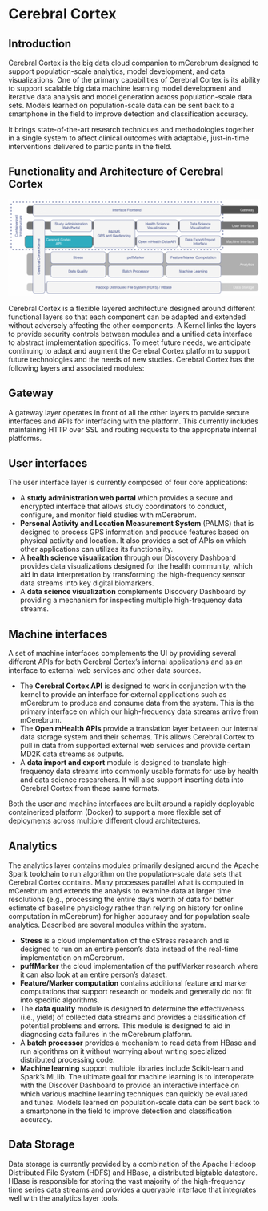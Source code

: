 # Cerebral Cortex


## Introduction
Cerebral Cortex is the big data cloud companion to mCerebrum designed to support population-scale analytics, model development, and data visualizations. One of the primary capabilities of Cerebral Cortex is its ability to support scalable big data machine learning model development and iterative data analysis and model generation across population-scale data sets. Models learned on population-scale data can be sent back to a smartphone in the field to improve detection and classification accuracy.

<!-- ![Cerebral Cortex Logo](../img/cerebralCortex-logo.png) -->

It brings state-of-the-art research techniques and methodologies
together in a single system to affect clinical outcomes with adaptable,
just-in-time interventions delivered to participants in the field.

## Functionality and Architecture of Cerebral Cortex
![mCerebrum Architecture](../img/CerebralCortex-v3.png)

Cerebral Cortex is a flexible layered architecture designed around different functional layers so that each component can be adapted and extended without adversely affecting the other components.  A Kernel links the layers to provide security controls between modules and a unified data interface to abstract implementation specifics. To meet future needs, we anticipate continuing to adapt and augment the Cerebral Cortex platform to support future technologies and the needs of new studies. Cerebral Cortex has the following layers and associated modules:

## Gateway
A gateway layer operates in front of all the other layers to provide secure interfaces and APIs for interfacing with the platform.  This currently includes maintaining HTTP over SSL and routing requests to the appropriate internal platforms.

## User interfaces
The user interface layer is currently composed of four core applications:

* A **study administration web portal** which provides a secure and encrypted interface that allows study coordinators to conduct, configure, and monitor field studies with mCerebrum.
* **Personal Activity and Location Measurement System** (PALMS) that is designed to process GPS information and produce features based on physical activity and location. It also provides a set of APIs on which other applications can utilizes its functionality.
* A **health science visualization** through our Discovery Dashboard provides data visualizations designed for the health community, which aid in data interpretation by transforming the high-frequency sensor data streams into key digital biomarkers.
* A **data science visualization** complements Discovery Dashboard by providing a mechanism for inspecting multiple high-frequency data streams.

## Machine interfaces
A set of machine interfaces complements the UI by providing several different APIs for both Cerebral Cortex’s internal applications and as an interface to external web services and other data sources.

* The **Cerebral Cortex API** is designed to work in conjunction with the kernel to provide an interface for external applications such as mCerebrum to produce and consume data from the system. This is the primary interface on which our high-frequency data streams arrive from mCerebrum.
* The **Open mHealth APIs** provide a translation layer between our internal data storage system and their schemas. This allows Cerebral Cortex to pull in data from supported external web services and provide certain MD2K data streams as outputs.
* A **data import and export** module is designed to translate high-frequency data streams into commonly usable formats for use by health and data science researchers. It will also support inserting data into Cerebral Cortex from these same formats.

Both the user and machine interfaces are built around a rapidly deployable containerized platform (Docker) to support a more flexible set of deployments across multiple different cloud architectures.

## Analytics
The analytics layer contains modules primarily designed around the Apache Spark toolchain to run algorithm on the population-scale data sets that Cerebral Cortex contains.  Many processes parallel what is computed in mCerebrum and extends the analysis to examine data at larger time resolutions (e.g., processing the entire day’s worth of data for better estimate of baseline physiology rather than relying on history for online computation in mCerebrum) for higher accuracy and for population scale analytics. Described are several modules within the system.

* **Stress** is a cloud implementation of the cStress research and is designed to run on an entire person’s data instead of the real-time implementation on mCerebrum.
* **puffMarker** the cloud implementation of the puffMarker research where it can also look at an entire person’s dataset.
* **Feature/Marker computation** contains additional feature and marker computations that support research or models and generally do not fit into specific algorithms.
* The **data quality** module is designed to determine the effectiveness (i.e., yield) of collected data streams and provides a classification of potential problems and errors. This module is designed to aid in diagnosing data failures in the mCerebrum platform.
* A **batch processor** provides a mechanism to read data from HBase and run algorithms on it without worrying about writing specialized distributed processing code.
* **Machine learning** support multiple libraries include Scikit-learn and Spark’s MLlib. The ultimate goal for machine learning is to interoperate with the Discover Dashboard to provide an interactive interface on which various machine learning techniques can quickly be evaluated and tunes. Models learned on population-scale data can be sent back to a smartphone in the field to improve detection and classification accuracy.

## Data Storage
Data storage is currently provided by a combination of the Apache Hadoop Distributed File System (HDFS) and HBase, a distributed bigtable datastore. HBase is responsible for storing the vast majority of the high-frequency time series data streams and provides a queryable interface that integrates well with the analytics layer tools.

